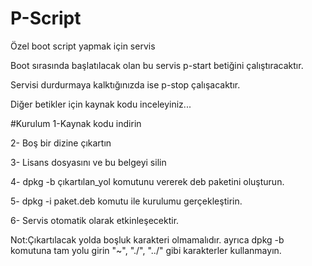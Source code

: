 # P-Script

Özel boot script yapmak için servis


Boot sırasında başlatılacak olan bu servis p-start betiğini çalıştıracaktır. 

Servisi durdurmaya kalktığınızda ise p-stop çalışacaktır. 

Diğer betikler için kaynak kodu inceleyiniz...

#Kurulum
1-Kaynak kodu indirin

2- Boş bir dizine çıkartın

3- Lisans dosyasını ve bu belgeyi silin

4- dpkg -b çıkartılan_yol  komutunu vererek deb paketini oluşturun.

5- dpkg -i paket.deb komutu ile kurulumu gerçekleştirin.

6- Servis otomatik olarak etkinleşecektir.

Not:Çıkartılacak yolda boşluk karakteri olmamalıdır. ayrıca dpkg -b komutuna tam yolu girin "~", "./", "../" gibi karakterler kullanmayın.
